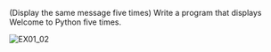 (Display the same message five times) Write a program that displays Welcome to
Python five times.

![EX01_02](https://user-images.githubusercontent.com/110339904/197593658-2e7984f5-e040-4172-b803-520ced7dc6fa.PNG)


